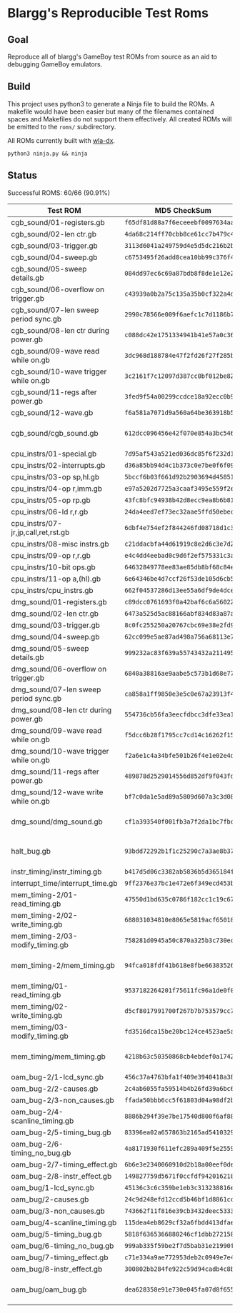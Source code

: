 # Blargg's Reproducible Test Roms

## Goal

Reproduce all of blargg's GameBoy test ROMs from source as an aid to debugging GameBoy emulators.

## Build

This project uses python3 to generate a Ninja file to build the ROMs. A makefile would have been easier but many of the filenames contained spaces and Makefiles do not support them effectively. All created ROMs will be emitted to the `roms/` subdirectory.

All ROMs currently built with [wla-dx](https://github.com/vhelin/wla-dx).

```
python3 ninja.py && ninja
```

## Status
Successful ROMS: 60/66 (90.91%)

| Test ROM | MD5 CheckSum | Result |
| --- | --- | --- |
| cgb_sound/01-registers.gb | `f65df81d88a7f6eceeebf0097634aa8f` | <span style="color:green">OK</span> |
| cgb_sound/02-len ctr.gb | `4da68c214ff70cbb8ce61cc7b479c42b` | <span style="color:green">OK</span> |
| cgb_sound/03-trigger.gb | `3113d6041a249759d4e5d5dc216b2b53` | <span style="color:green">OK</span> |
| cgb_sound/04-sweep.gb | `c6753495f26add8cea10bb99c376f4bd` | <span style="color:green">OK</span> |
| cgb_sound/05-sweep details.gb | `084dd97ec6c69a87bdb8f8de1e12e27f` | <span style="color:green">OK</span> |
| cgb_sound/06-overflow on trigger.gb | `c43939a0b2a75c135a35b0cf322a4d43` | <span style="color:green">OK</span> |
| cgb_sound/07-len sweep period sync.gb | `2990c78566e009f6aefc1c7d1186b746` | <span style="color:green">OK</span> |
| cgb_sound/08-len ctr during power.gb | `c088dc42e1751334941b41e57a0c3602` | <span style="color:green">OK</span> |
| cgb_sound/09-wave read while on.gb | `3dc968d188784e47f2fd26f27f285b31` | <span style="color:green">OK</span> |
| cgb_sound/10-wave trigger while on.gb | `3c2161f7c12097d387cc0bf012be82d4` | <span style="color:green">OK</span> |
| cgb_sound/11-regs after power.gb | `3fed9f54a00299ccdce18a92ecc0b9bc` | <span style="color:green">OK</span> |
| cgb_sound/12-wave.gb | `f6a581a7071d9a560a64be363918b553` | <span style="color:green">OK</span> |
| cgb_sound/cgb_sound.gb | `612dcc096456e42f070e854a3bc5463a` | <span style="color:red">FAIL: Multipart ROM</span> |
| cpu_instrs/01-special.gb | `7d95af543a521ed036dc85f6f232d103` | <span style="color:green">OK</span> |
| cpu_instrs/02-interrupts.gb | `d36a85bb94d4c1b373c0e7be0f6f0971` | <span style="color:green">OK</span> |
| cpu_instrs/03-op sp,hl.gb | `5bccf6b03f661d92b2903694d458510c` | <span style="color:green">OK</span> |
| cpu_instrs/04-op r,imm.gb | `e97a5202d7725a3caaf3495e559f2e98` | <span style="color:green">OK</span> |
| cpu_instrs/05-op rp.gb | `43fc8bfc94938b42d8ecc9ea8b6b811a` | <span style="color:green">OK</span> |
| cpu_instrs/06-ld r,r.gb | `24da4eed7ef73ec32aae5ffd50ebec55` | <span style="color:green">OK</span> |
| cpu_instrs/07-jr,jp,call,ret,rst.gb | `6dbf4e754ef2f844246fd08718d1c377` | <span style="color:green">OK</span> |
| cpu_instrs/08-misc instrs.gb | `c21ddacbfa44d61919c8e2d6c3e7d26e` | <span style="color:green">OK</span> |
| cpu_instrs/09-op r,r.gb | `e4c4dd4eebad0c9d6f2ef575331c3aee` | <span style="color:green">OK</span> |
| cpu_instrs/10-bit ops.gb | `64632849778ee83ae85db8bf68c84ebc` | <span style="color:green">OK</span> |
| cpu_instrs/11-op a,(hl).gb | `6e64346be4d7ccf26f53de105d6cb5f6` | <span style="color:green">OK</span> |
| cpu_instrs/cpu_instrs.gb | `662f04537286d13ee55a6df9de4dce24` | <span style="color:green">OK</span> |
| dmg_sound/01-registers.gb | `c89dcc0761693f0a42baf6c6a560222f` | <span style="color:green">OK</span> |
| dmg_sound/02-len ctr.gb | `6473a525d5ac88166abf834d83a87aef` | <span style="color:green">OK</span> |
| dmg_sound/03-trigger.gb | `8c0fc255250a20767cbc69e38e2fd945` | <span style="color:green">OK</span> |
| dmg_sound/04-sweep.gb | `62cc099e5ae87ad498a756a68113e79a` | <span style="color:green">OK</span> |
| dmg_sound/05-sweep details.gb | `999232ac83f639a55743432a21149551` | <span style="color:green">OK</span> |
| dmg_sound/06-overflow on trigger.gb | `6840a38816ae9aabe5c573b1d68e77d2` | <span style="color:green">OK</span> |
| dmg_sound/07-len sweep period sync.gb | `ca858a1ff9850e3e5c0e67a23913f47e` | <span style="color:green">OK</span> |
| dmg_sound/08-len ctr during power.gb | `554736cb56fa3eecfdbcc3dfe33ea158` | <span style="color:green">OK</span> |
| dmg_sound/09-wave read while on.gb | `f5dcc6b28f1795cc7cd14c16262f158c` | <span style="color:green">OK</span> |
| dmg_sound/10-wave trigger while on.gb | `f2a6e1c4a34bfe501b26f4e1e02e4d85` | <span style="color:green">OK</span> |
| dmg_sound/11-regs after power.gb | `489878d2529014556d852df9f043fd07` | <span style="color:green">OK</span> |
| dmg_sound/12-wave write while on.gb | `bf7c0da1e5ad89a5809d607a3c3d0888` | <span style="color:green">OK</span> |
| dmg_sound/dmg_sound.gb | `cf1a393540f001fb3a7f2da1bc7fbc3f` | <span style="color:red">FAIL: Multipart ROM</span> |
| halt_bug.gb | `93bdd72292b1f1c25290c7a3ae8b37b3` | <span style="color:red">FAIL: Missing Source</span> |
| instr_timing/instr_timing.gb | `b417d5d06c3382ab5836b5d365184f36` | <span style="color:green">OK</span> |
| interrupt_time/interrupt_time.gb | `9ff2376e37bc1e472e6f349ecd453b85` | <span style="color:green">OK</span> |
| mem_timing-2/01-read_timing.gb | `47550d1bd635c0786f182cc1c19c6704` | <span style="color:green">OK</span> |
| mem_timing-2/02-write_timing.gb | `688031034810e8065e5819acf650103d` | <span style="color:green">OK</span> |
| mem_timing-2/03-modify_timing.gb | `758281d0945a50c870a325b3c730ec36` | <span style="color:green">OK</span> |
| mem_timing-2/mem_timing.gb | `94fca018fdf41b618e8fbe6638352653` | <span style="color:red">FAIL: Multipart ROM</span> |
| mem_timing/01-read_timing.gb | `9537182264201f75611fc96a1de0f086` | <span style="color:green">OK</span> |
| mem_timing/02-write_timing.gb | `d5cf8017991700f267b7b753579cc773` | <span style="color:green">OK</span> |
| mem_timing/03-modify_timing.gb | `fd3516dca15be20bc124ce4523ae5ad3` | <span style="color:green">OK</span> |
| mem_timing/mem_timing.gb | `4218b63c50350868cb4ebdef0a17429b` | <span style="color:red">FAIL: Multipart ROM</span> |
| oam_bug-2/1-lcd_sync.gb | `456c37a4763bfa1f409e3940418a3833` | <span style="color:green">OK</span> |
| oam_bug-2/2-causes.gb | `2c4ab6055fa59514b4b26fd39a6bc6cb` | <span style="color:green">OK</span> |
| oam_bug-2/3-non_causes.gb | `ffada50bbb6cc5f61803d04a98df2be5` | <span style="color:green">OK</span> |
| oam_bug-2/4-scanline_timing.gb | `8886b294f39e7be17540d800f6af88d9` | <span style="color:green">OK</span> |
| oam_bug-2/5-timing_bug.gb | `83396ea02a657863b2165ad54103299b` | <span style="color:green">OK</span> |
| oam_bug-2/6-timing_no_bug.gb | `4a8171930f611efc289a409f5e2559f9` | <span style="color:green">OK</span> |
| oam_bug-2/7-timing_effect.gb | `6b6e3e2340060910d2b18a00eef0deee` | <span style="color:green">OK</span> |
| oam_bug-2/8-instr_effect.gb | `149827759d5671f0ccfdf9420162186f` | <span style="color:green">OK</span> |
| oam_bug/1-lcd_sync.gb | `45136c3c6c359be1eb3c313238816e1d` | <span style="color:green">OK</span> |
| oam_bug/2-causes.gb | `24c9d248efd12ccd5b46bf1d8861ccd3` | <span style="color:green">OK</span> |
| oam_bug/3-non_causes.gb | `743662f11f816e39cb3432deec5333b1` | <span style="color:green">OK</span> |
| oam_bug/4-scanline_timing.gb | `115dea4eb8629cf32a6fbdd413dfae1a` | <span style="color:green">OK</span> |
| oam_bug/5-timing_bug.gb | `5818f6365366880246cf1dbb272150a1` | <span style="color:green">OK</span> |
| oam_bug/6-timing_no_bug.gb | `999ab335f59be2f7d5bab31e21990fcd` | <span style="color:green">OK</span> |
| oam_bug/7-timing_effect.gb | `c71e334a9ae772953deb2c0949e7e467` | <span style="color:green">OK</span> |
| oam_bug/8-instr_effect.gb | `300802bb284fe922c59d94cadb4c8b6f` | <span style="color:green">OK</span> |
| oam_bug/oam_bug.gb | `dea628358e91e730e045fa07d8f655d5` | <span style="color:red">FAIL: Multipart ROM</span> |
